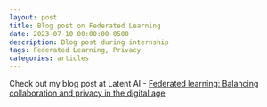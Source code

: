 ```yaml
---
layout: post
title: Blog post on Federated Learning
date: 2023-07-10 00:00:00-0500
description: Blog post during internship
tags: Federated Learning, Privacy
categories: articles
---
```


Check out my blog post at Latent AI - <a href="https://latentai.com/blog/federated-learning-balancing-collaboration-and-privacy/"> Federated learning: Balancing collaboration and privacy in the digital age </a>